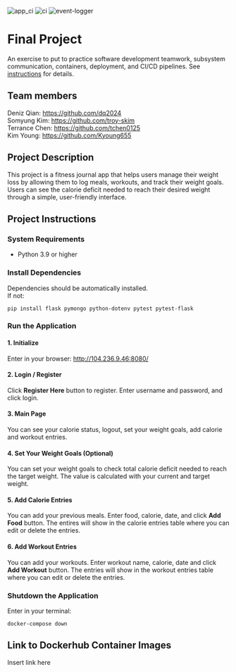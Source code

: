 ![app_ci](https://github.com/software-students-spring2024/5-final-project-spring-2024-dttt5/actions/workflows/app_ci.yml/badge.svg)
![ci](https://github.com/software-students-spring2024/5-final-project-spring-2024-dttt5/actions/workflows/ci.yml/badge.svg)
![event-logger](https://github.com/software-students-spring2024/5-final-project-spring-2024-dttt5/actions/workflows/event-logger.yml/badge.svg)
# Final Project

An exercise to put to practice software development teamwork, subsystem communication, containers, deployment, and CI/CD pipelines. See [instructions](./instructions.md) for details.

## Team members

Deniz Qian: https://github.com/dq2024  
Somyung Kim: https://github.com/troy-skim  
Terrance Chen: https://github.com/tchen0125  
Kim Young: https://github.com/Kyoung655

## Project Description
This project is a fitness journal app that helps users manage their weight loss by allowing them to log meals, workouts, and track their weight goals. Users can see the calorie deficit needed to reach their desired weight through a simple, user-friendly interface.

## Project Instructions

### System Requirements
- Python 3.9 or higher

### Install Dependencies
Dependencies should be automatically installed.  
If not:
```
pip install flask pymongo python-dotenv pytest pytest-flask
```

### Run the Application

#### 1. Initialize
Enter in your browser: http://104.236.9.46:8080/

#### 2. Login / Register
Click **Register Here** button to register. Enter username and password, and click login.

#### 3. Main Page
You can see your calorie status, logout, set your weight goals, add calorie and workout entries.

#### 4. Set Your Weight Goals (Optional)
You can set your weight goals to check total calorie deficit needed to reach the target weight. The value is calculated with your current and target weight.

#### 5. Add Calorie Entries
You can add your previous meals. Enter food, calorie, date, and click **Add Food** button. The entires will show in the calorie entries table where you can edit or delete the entries.

#### 6. Add Workout Entries
You can add your workouts. Enter workout name, calorie, date and click **Add Workout** button. The entries will show in the workout entries table where you can edit or delete the entries.

### Shutdown the Application
Enter in your terminal:
```
docker-compose down
```

## Link to Dockerhub Container Images
Insert link here